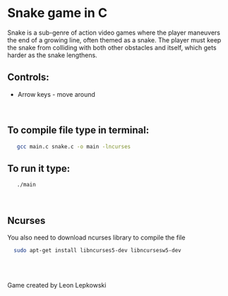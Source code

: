 # Snake game in C
Snake is a sub-genre of action video games where the player maneuvers the end of a growing line, often themed as a snake. The player must keep the snake from colliding with both other obstacles and itself, which gets harder as the snake lengthens.

## Controls:

* Arrow keys - move around

<br />

## To compile file type in terminal:

```bash
   gcc main.c snake.c -o main -lncurses
```

## To run it type:
```bash
   ./main
```

<br />

## Ncurses

You also need to download ncurses library to compile the file

```bash
  sudo apt-get install libncurses5-dev libncursesw5-dev
```
<br />
<br />

Game created by Leon Lepkowski
